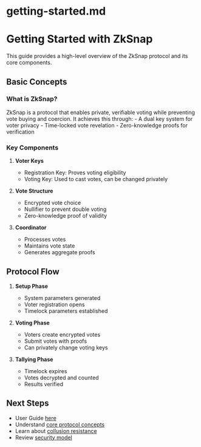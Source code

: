 # getting-started.md

# Getting Started with ZkSnap

This guide provides a high-level overview of the ZkSnap protocol and its core components. 

## Basic Concepts

### What is ZkSnap?
ZkSnap is a protocol that enables private, verifiable voting while preventing vote buying and coercion. It achieves this through:
    - A dual key system for voter privacy
    - Time-locked vote revelation
    - Zero-knowledge proofs for verification

### Key Components

1. **Voter Keys**
    - Registration Key: Proves voting eligibility
    - Voting Key: Used to cast votes, can be changed privately

2. **Vote Structure**
    - Encrypted vote choice
    - Nullifier to prevent double voting
    - Zero-knowledge proof of validity

3. **Coordinator**
    - Processes votes
    - Maintains vote state
    - Generates aggregate proofs

## Protocol Flow

1. **Setup Phase**
    - System parameters generated
    - Voter registration opens
    - Timelock parameters established

2. **Voting Phase**
    - Voters create encrypted votes
    - Submit votes with proofs
    - Can privately change voting keys

3. **Tallying Phase**
    - Timelock expires
    - Votes decrypted and counted
    - Results verified

## Next Steps
- User Guide [here](guides/user-guide.md)
- Understand [core protocol concepts](protocol/overview.md)
- Learn about [collusion resistance](security/collusion-resistance.md)
- Review [security model](security/threat-model.md)